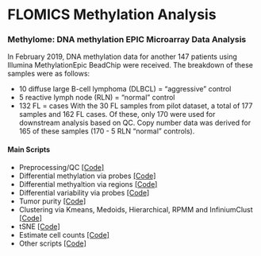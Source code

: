 # FLOMICS Methylation Analysis

### Methylome: DNA methylation EPIC Microarray Data Analysis

In February 2019, DNA methylation data for another 147 patients using Illumina MethylationEpic BeadChip were received. The breakdown of these samples were as follows:
- 10 diffuse large B-cell lymphoma (DLBCL) = “aggressive” control
- 5 reactive lymph node (RLN) = “normal” control
- 132 FL = cases
With the 30 FL samples from pilot dataset, a total of 177 samples and 162 FL cases. Of these, only 170 were used for downstream analysis based on QC. Copy number data was derived for 165 of these samples (170 - 5 RLN “normal” controls).

#### Main Scripts

- Preprocessing/QC [[Code]](https://github.com/kridel-lab/FLOMICS/blob/master/Code/Analysis/Methylation/1_QCRemoveSamples.R)
- Differential methylation via probes [[Code]](https://github.com/kridel-lab/FLOMICS/blob/master/Code/Analysis/Methylation/7_DifferentialMethylation.R)
- Differential methyaltion via regions [[Code]](https://github.com/kridel-lab/FLOMICS/blob/master/Code/Analysis/Methylation/9_DifferentiallyMethylatedRegions.R)
- Differential variability via probes [[Code]](https://github.com/kridel-lab/FLOMICS/blob/master/Code/Analysis/Methylation/8_DifferentialVariability.R)
- Tumor purity [[Code]](https://github.com/kridel-lab/FLOMICS/blob/master/Code/Analysis/Methylation/24_Tumor_purity_check.R)
- Clustering via Kmeans, Medoids, Hierarchical, RPMM and InfiniumClust [[Code]](https://github.com/kridel-lab/FLOMICS/blob/master/Code/Analysis/Methylation/14_Clustering_Kmeans_Medoids_Hierarchical_RPMM_InfiniumClust.R)
- tSNE [[Code]](https://github.com/kridel-lab/FLOMICS/blob/master/Code/Analysis/Methylation/13_tSNEPlot.R)
- Estimate cell counts [[Code]](https://github.com/kridel-lab/FLOMICS/blob/master/Code/Analysis/Methylation/12_EstimateCellCountsMethylation.R)
- Other scripts [[Code]](https://github.com/kridel-lab/FLOMICS/tree/master/Code/Analysis/Methylation)

